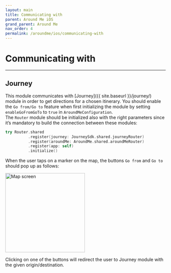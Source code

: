 ```yaml
---
layout: main
title: Communicating with
parent: Around Me iOS
grand_parent: Around Me
nav_order: 4
permalink: /aroundme/ios/communicating-with
---
```


# Communicating with

---

## Journey

This module communicates with [Journey]({{ site.baseurl }}/journey/) module in order to get directions for a chosen itinerary. You should enable the `Go from/Go to` feature when first initializing the module by setting `enableGoFromGoTo` to `true` in `AroundMeConfiguration`.\
The `Router` module should be initialized also with the right parameters since it’s mandatory to build the connection between these modules:

```swift
try Router.shared
          .register(journey: JourneySdk.shared.journeyRouter)
          .register(aroundMe: AroundMe.shared.aroundMeRouter)
          .register(app: self)
          .initialize()
```

When the user taps on a marker on the map, the buttons `Go from` and `Go to` should pop up as follows:

<img src="{{ site.baseurl }}/assets/img/aroundme_ios_go_fromto.png" alt="Map screen" width="250"/>

Clicking on one of the buttons will redirect the user to Journey module with the given origin/destination.
